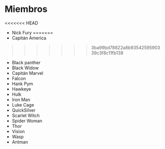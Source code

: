 # Miembros

<<<<<<< HEAD
* Nick Fury
=======
* Capitán America
>>>>>>> 3ba99bd78822a8b9354259590339c3f8c11fb138
* Black panther
* Black Widow
* Capitán Marvel
* Falcon
* Hank Pym
* Hawkeye
* Hulk
* Iron Man
* Luke Cage
* QuickSilver
* Scarlet Witch
* Spider Woman
* Thor
* Vision
* Wasp
* Antman
